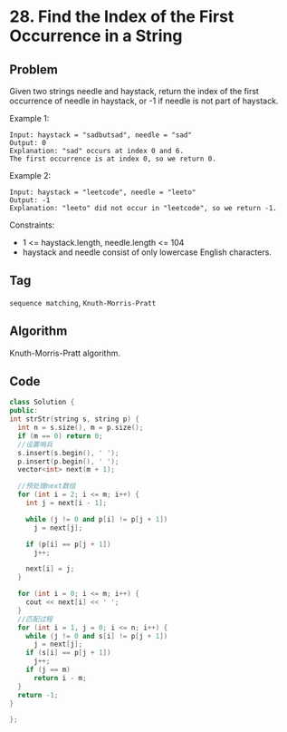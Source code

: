 # 28. Find the Index of the First Occurrence in a String

## Problem  
Given two strings needle and haystack, return the index of the first occurrence of needle in haystack, or -1 if needle is not part of haystack.

Example 1:
```
Input: haystack = "sadbutsad", needle = "sad"
Output: 0
Explanation: "sad" occurs at index 0 and 6.
The first occurrence is at index 0, so we return 0.
```

Example 2:
```
Input: haystack = "leetcode", needle = "leeto"
Output: -1
Explanation: "leeto" did not occur in "leetcode", so we return -1.
```

Constraints:
- 1 <= haystack.length, needle.length <= 104
- haystack and needle consist of only lowercase English characters.

## Tag
```sequence matching```, ```Knuth-Morris-Pratt```

## Algorithm  
Knuth-Morris-Pratt algorithm.

## Code  
```cpp
class Solution {
public:
int strStr(string s, string p) {
  int n = s.size(), m = p.size();
  if (m == 0) return 0;
  //设置哨兵
  s.insert(s.begin(), ' ');
  p.insert(p.begin(), ' ');
  vector<int> next(m + 1);

  //预处理next数组
  for (int i = 2; i <= m; i++) {
    int j = next[i - 1];

    while (j != 0 and p[i] != p[j + 1])
      j = next[j];

    if (p[i] == p[j + 1])
      j++;

    next[i] = j;
  }

  for (int i = 0; i <= m; i++) {
    cout << next[i] << ' ';
  }
  //匹配过程
  for (int i = 1, j = 0; i <= n; i++) {
    while (j != 0 and s[i] != p[j + 1])
      j = next[j];
    if (s[i] == p[j + 1])
      j++;
    if (j == m)
      return i - m;
  }
  return -1;
}

};
```

